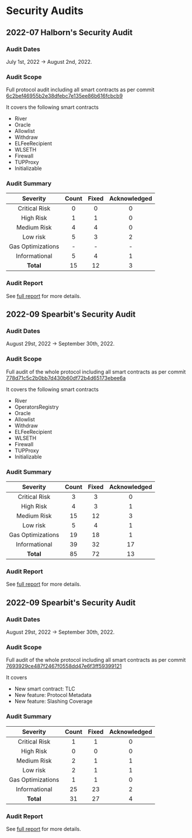 # Security Audits

## 2022-07 Halborn's Security Audit

### Audit Dates

July 1st, 2022 -> August 2nd, 2022.

### Audit Scope

Full protocol audit including all smart contracts as per commit [6c2bef46955b2e38dfebc7e135ee86b616fcbcb9](https://github.com/liquid-collective/liquid-collective-protocol/tree/6c2bef46955b2e38dfebc7e135ee86b616fcbcb9)

It covers the following smart contracts
- River
- Oracle
- Allowlist
- Withdraw
- ELFeeRecipient
- WLSETH
- Firewall
- TUPProxy
- Initializable

### Audit Summary

|    **Severity**   | **Count** | **Fixed** | **Acknowledged** |
|:-----------------:|:---------:|:---------:|:----------------:|
|   Critical Risk   |     0     |     0     |         0        |
|     High Risk     |     1     |     1     |         0        |
|    Medium Risk    |     4     |     4     |         0        |
|      Low risk     |     5     |     3     |         2        |
| Gas Optimizations |     -     |     -     |         -        |
|   Informational   |     5     |     4     |         1        |
|     **Total**     |     15    |     12    |         3        |

### Audit Report

See [full report](https://github.com/HalbornSecurity/PublicReports/blob/master/Solidity%20Smart%20Contract%20Audits/Alluvial_Liquid_Collective_Smart_Contract_Security_Audit_Report_Halborn_Final_Update_v2.pdf) for more details.

## 2022-09 Spearbit's Security Audit

### Audit Dates

August 29st, 2022 -> September 30th, 2022.

### Audit Scope

Full audit of the whole protocol including all smart contracts as per commit [778d71c5c2b0bb7d430b60df72b4d65173ebee6a](https://github.com/liquid-collective/liquid-collective-protocol/commit/778d71c5c2b0bb7d430b60df72b4d65173ebee6a)

It covers the following smart contracts
- River
- OperatorsRegistry
- Oracle
- Allowlist
- Withdraw
- ELFeeRecipient
- WLSETH
- Firewall
- TUPProxy
- Initializable

### Audit Summary

|    **Severity**   | **Count** | **Fixed** | **Acknowledged** |
|:-----------------:|:---------:|:---------:|:----------------:|
|   Critical Risk   |     3     |     3     |         0        |
|     High Risk     |     4     |     3     |         1        |
|    Medium Risk    |     15    |     12    |         3        |
|      Low risk     |     5     |     4     |         1        |
| Gas Optimizations |     19    |     18    |         1        |
|   Informational   |     39    |     32    |         17       |
|     **Total**     |     85    |     72    |         13       |

### Audit Report

See [full report](https://github.com/spearbit/portfolio/blob/master/pdfs/LiquidCollective-Spearbit-Security-Review.pdf) for more details.

## 2022-09 Spearbit's Security Audit

### Audit Dates

August 29st, 2022 -> September 30th, 2022.

### Audit Scope

Full audit of the whole protocol including all smart contracts as per commit [7693929ce487f2467f0558dd47e6f3ff59399121](https://github.com/liquid-collective/liquid-collective-protocol/pull/174/commits/7693929ce487f2467f0558dd47e6f3ff59399121)

It covers
- New smart contract: TLC
- New feature: Protocol Metadata
- New feature: Slashing Coverage

### Audit Summary

|    **Severity**   | **Count** | **Fixed** | **Acknowledged** |
|:-----------------:|:---------:|:---------:|:----------------:|
|   Critical Risk   |     1     |     1     |         0        |
|     High Risk     |     0     |     0     |         0        |
|    Medium Risk    |     2     |     1     |         1        |
|      Low risk     |     2     |     1     |         1        |
| Gas Optimizations |     1     |     1     |         0        |
|   Informational   |     25    |     23    |         2        |
|     **Total**     |     31    |     27    |         4        |

### Audit Report

See [full report](in-progress) for more details.